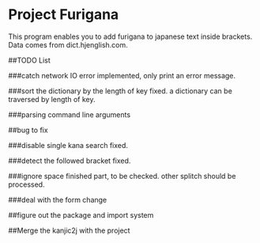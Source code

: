 # Project Furigana

This program enables you to add furigana to japanese text inside brackets.
Data comes from dict.hjenglish.com.


##TODO List

###catch network IO error
implemented, only print an error message.

###sort the dictionary by the length of key
fixed. a dictionary can be traversed by length of key.

###parsing command line arguments


##bug to fix

###disable single kana search
fixed.

###detect the followed bracket
fixed.

###ignore space
finished part, to be checked.
other splitch should be processed.

###deal with the form change


##figure out the package and import system


##Merge the kanjic2j with the project
